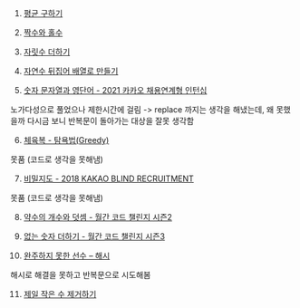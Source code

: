 1. [평균 구하기](https://school.programmers.co.kr/learn/courses/30/lessons/12944)

2. [짝수와 홀수](https://school.programmers.co.kr/learn/courses/30/lessons/12937)

3. [자릿수 더하기](https://school.programmers.co.kr/learn/courses/30/lessons/12931)

4. [자연수 뒤집어 배열로 만들기](https://school.programmers.co.kr/learn/courses/30/lessons/12932)

5. [숫자 문자열과 영단어 - 2021 카카오 채용연계형 인턴십](https://school.programmers.co.kr/learn/courses/30/lessons/81301)

노가다성으로 풀었으나 제한시간에 걸림
-> replace 까지는 생각을 해냈는데, 왜 못했을까 다시금 보니 반복문이 돌아가는 대상을 잘못 생각함

6. [체육복 - 탐욕법(Greedy)](https://school.programmers.co.kr/learn/courses/30/lessons/42862)

못품 (코드로 생각을 못해냄)

7. [비밀지도 - 2018 KAKAO BLIND RECRUITMENT](https://school.programmers.co.kr/learn/courses/30/lessons/17681)

못품 (코드로 생각을 못해냄)

8. [약수의 개수와 덧셈 - 월간 코드 챌린지 시즌2](https://school.programmers.co.kr/learn/courses/30/lessons/77884)

9. [없는 숫자 더하기 - 월간 코드 챌린지 시즌3](https://school.programmers.co.kr/learn/courses/30/lessons/86051)

10. [완주하지 못한 선수 – 해시](https://school.programmers.co.kr/learn/courses/30/lessons/42576)

해시로 해결을 못하고 반복문으로 시도해봄


11. [제일 작은 수 제거하기](https://school.programmers.co.kr/learn/courses/30/lessons/12935)